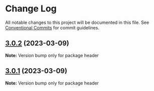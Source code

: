 # Change Log

All notable changes to this project will be documented in this file.
See [Conventional Commits](https://conventionalcommits.org) for commit guidelines.

## [3.0.2](https://github.com/kamen-kirilov/lerna-independent-version/compare/header@3.0.1...header@3.0.2) (2023-03-09)

**Note:** Version bump only for package header





## [3.0.1](https://github.com/kamen-kirilov/lerna-independent-version/compare/header@3.0.0...header@3.0.1) (2023-03-09)

**Note:** Version bump only for package header
